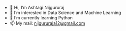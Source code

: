 - 👋 Hi, I’m Ashtagi Nijgururaj
- 👀 I’m interested in Data Science and Machine Learning
- 🌱 I’m currently learning Python
- 📫 My mail: nijgururaja12@gmail.com

<!---
nijgururajofficial/nijgururajofficial is a ✨ special ✨ repository because its `README.md` (this file) appears on your GitHub profile.
You can click the Preview link to take a look at your changes.
--->
